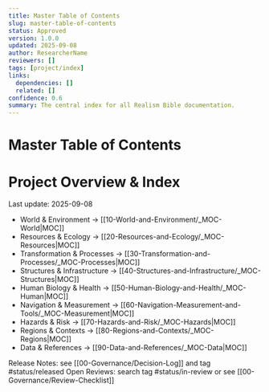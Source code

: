 ```yaml
---
title: Master Table of Contents
slug: master-table-of-contents
status: Approved
version: 1.0.0
updated: 2025-09-08
author: ResearcherName
reviewers: []
tags: [project/index]
links:
  dependencies: []
  related: []
confidence: 0.6
summary: The central index for all Realism Bible documentation.
---
```


# Master Table of Contents
# Project Overview & Index
Last update: 2025-09-08

- World & Environment → [[10-World-and-Environment/_MOC-World|MOC]]
- Resources & Ecology → [[20-Resources-and-Ecology/_MOC-Resources|MOC]]
- Transformation & Processes → [[30-Transformation-and-Processes/_MOC-Processes|MOC]]
- Structures & Infrastructure → [[40-Structures-and-Infrastructure/_MOC-Structures|MOC]]
- Human Biology & Health → [[50-Human-Biology-and-Health/_MOC-Human|MOC]]
- Navigation & Measurement → [[60-Navigation-Measurement-and-Tools/_MOC-Measurement|MOC]]
- Hazards & Risk → [[70-Hazards-and-Risk/_MOC-Hazards|MOC]]
- Regions & Contexts → [[80-Regions-and-Contexts/_MOC-Regions|MOC]]
- Data & References → [[90-Data-and-References/_MOC-Data|MOC]]

Release Notes: see [[00-Governance/Decision-Log]] and tag #status/released
Open Reviews: search tag #status/in-review or see [[00-Governance/Review-Checklist]]


